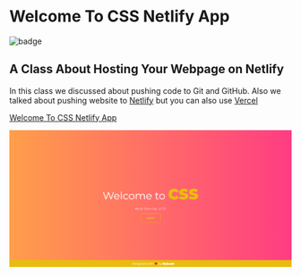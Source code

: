 # Welcome To CSS Netlify App

![badge](https://img.shields.io/badge/Live--Class-Sunday-orange)

## A Class About Hosting Your Webpage on Netlify

In this class we discussed about pushing code to Git and GitHub.
Also we talked about pushing website to [Netlify](https://www.netlify.com/ "Netlify") but you can also use [Vercel](https://vercel.com/ "Vercel")

[Welcome To CSS Netlify App](https://welcome-to-css.netlify.app/ "Welcome To CSS Netlify App Link")

![Website Screenshot](./screenshot.PNG)
